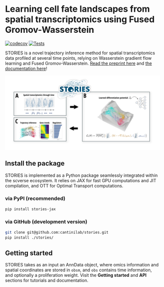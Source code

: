 # Learning cell fate landscapes from spatial transcriptomics using Fused Gromov-Wasserstein

[![codecov](https://codecov.io/gh/gjhuizing/stories/graph/badge.svg?token=5DWDYPAUYI)](https://codecov.io/gh/gjhuizing/stories)
[![Tests](https://github.com/cantinilab/stories/actions/workflows/main.yml/badge.svg)](https://github.com/cantinilab/stories/actions/workflows/main.yml)

STORIES is a novel trajectory inference method for spatial transcriptomics data profiled at several time points, relying on Wasserstein gradient flow learning and Fused Gromov-Wasserstein. [Read the preprint here](https://www.biorxiv.org/content/xxxxx) and [the documentation here](https://stories.rtfd.io)!

![introductory figure](docs/_static/fig1.png)

## Install the package

STORIES is implemented as a Python package seamlessly integrated within the scverse ecosystem. It relies on JAX for fast GPU computations and JIT compilation, and OTT for Optimal Transport computations.

### via PyPI (recommended)

```bash
pip install stories-jax
```

### via GitHub (development version)

```bash
git clone git@github.com:cantinilab/stories.git
pip install ./stories/
```

## Getting started

STORIES takes as an input an AnnData object, where omics information and spatial coordinates are stored in `obsm`, and `obs` contains time information, and optionally a proliferation weight. Visit the **Getting started** and **API** sections for tutorials and documentation.
